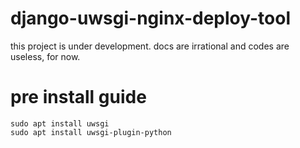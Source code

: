 # django-uwsgi-nginx-deploy-tool

this project is under development. docs are irrational and codes are useless, for now.

# pre install guide

    sudo apt install uwsgi
    sudo apt install uwsgi-plugin-python
